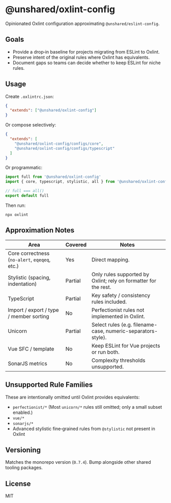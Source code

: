 # @unshared/oxlint-config

Opinionated Oxlint configuration approximating `@unshared/eslint-config`.

## Goals

- Provide a drop‑in baseline for projects migrating from ESLint to Oxlint.
- Preserve intent of the original rules where Oxlint has equivalents.
- Document gaps so teams can decide whether to keep ESLint for niche rules.

## Usage

Create `.oxlintrc.json`:

```json
{
  "extends": ["@unshared/oxlint-config"]
}
```

Or compose selectively:

```json
{
  "extends": [
    "@unshared/oxlint-config/configs/core",
    "@unshared/oxlint-config/configs/typescript"
  ]
}
```

Or programmatic:

```ts
import full from '@unshared/oxlint-config'
import { core, typescript, stylistic, all } from '@unshared/oxlint-config/configs'

// full === all()
export default full
```

Then run:

```
npx oxlint
```

## Approximation Notes

| Area | Covered | Notes |
| ---- | ------- | ----- |
| Core correctness (`no-alert`, `eqeqeq`, etc.) | Yes | Direct mapping. |
| Stylistic (spacing, indentation) | Partial | Only rules supported by Oxlint; rely on formatter for the rest. |
| TypeScript | Partial | Key safety / consistency rules included. |
| Import / export / type / member sorting | No | Perfectionist rules not implemented in Oxlint. |
| Unicorn | Partial | Select rules (e.g. filename-case, numeric-separators-style). |
| Vue SFC / template | No | Keep ESLint for Vue projects or run both. |
| SonarJS metrics | No | Complexity thresholds unsupported. |

## Unsupported Rule Families

These are intentionally omitted until Oxlint provides equivalents:
- `perfectionist/*`
  (Most `unicorn/*` rules still omitted; only a small subset enabled.)
- `vue/*`
- `sonarjs/*`
- Advanced stylistic fine‑grained rules from `@stylistic` not present in Oxlint

## Versioning

Matches the monorepo version (`0.7.4`). Bump alongside other shared tooling packages.

## License

MIT
